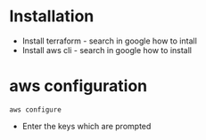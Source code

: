 # Installation
* Install terraform - search in google how to intall
* Install aws cli - search in google how to install

# aws configuration
`
aws configure
`
* Enter the keys which are prompted

